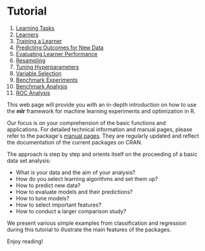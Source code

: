 Tutorial
========

1. [Learning Tasks](task.md)
2. [Learners](learner.md)
3. [Training a Learner](train.md)
4. [Predicting Outcomes for New Data](predict.md)
5. [Evaluating Learner Performance](performance.md)
6. [Resampling](resample.md)
7. [Tuning Hyperparameters](tune.md)
8. [Variable Selection](variable_selection.md)
9. [Benchmark Experiments](benchmark_experiments.md)
10. [Benchmark Analysis](benchmark_analysis.md)
11. [ROC Analysis](roc_analysis.md)
   
This web page will provide you with an in-depth introduction on how to
use the **mlr** framework for machine learning experiments and
optimization in R.

Our focus is on your comprehension of the basic functions and
applications. For detailed technical information and manual pages, please refer to
the package's [manual pages](http://berndbischl.github.io/mlr/man/). They are regularly updated and reflect the documentation
of the current packages on CRAN.

The approach is step by step and orients itself on the proceeding of a basic data set analysis: 

* What is your data and the aim of your analysis?  
* How do you select learning algorithms and set them up? 
* How to predict new data?  
* How to evaluate models and their predictions?
* How to tune models?
* How to select important features?
* How to conduct a larger comparison study?

We present various simple examples from classification and regression
during this tutorial to illustrate the main features of the
packages.

Enjoy reading!


